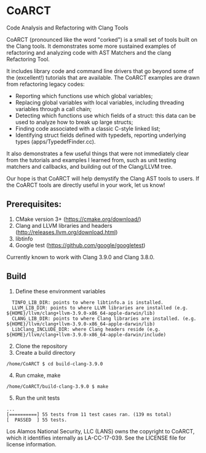 # CoARCT
Code Analysis and Refactoring with Clang Tools

CoARCT (pronounced like the word "corked") is a small set of tools built on the Clang tools. It demonstrates some more sustained examples of refactoring and analyzing code with AST Matchers and the clang Refactoring Tool.

It includes library code and command line drivers that go beyond some of the (excellent!) tutorials that are available. The CoARCT examples are drawn from refactoring legacy codes:
* Reporting which functions use which global variables;
* Replacing global variables with local variables, including threading variables through a call chain;
* Detecting which functions use which fields of a struct: this data can be used to analyze how to break up large structs;
* Finding code associated with a classic C-style linked list;
* Identifying struct fields defined with typedefs, reporting underlying types (apps/TypedefFinder.cc).

It also demonstrates a few useful things that were not immediately clear from the tutorials and examples I learned from, such as unit testing matchers and callbacks, and building out of the Clang/LLVM tree.

Our hope is that CoARCT will help demystify the Clang AST tools to users. If the CoARCT tools are directly useful in your work, let us know!

## Prerequisites:
1. CMake version 3+ (https://cmake.org/download/)
2. Clang and LLVM libraries and headers (http://releases.llvm.org/download.html)
3. libtinfo
4. Google test (https://github.com/google/googletest)

Currently known to work with Clang 3.9.0 and Clang 3.8.0.

## Build

1. Define these environment variables
```  GTEST_DIR: Top level directory of google test installation
  TINFO_LIB_DIR: points to where libtinfo.a is installed.
  LLVM_LIB_DIR: points to where LLVM libraries are installed (e.g. ${HOME}/llvm/clang+llvm-3.9.0-x86_64-apple-darwin/lib)
  CLANG_LIB_DIR: points to where Clang libraries are installed. (e.g. ${HOME}/llvm/clang+llvm-3.9.0-x86_64-apple-darwin/lib)
  LibClang_INCLUDE_DIR: where Clang headers reside (e.g. ${HOME}/llvm/clang+llvm-3.9.0-x86_64-apple-darwin/include)
```
2. Clone the repository
3. Create a build directory
```/home/CoARCT $ mkdir build-clang-3.9.0
/home/CoARCT $ cd build-clang-3.9.0
```
4. Run cmake, make
```/home/CoARCT/build-clang-3.9.0 $ cmake ..
/home/CoARCT/build-clang-3.9.0 $ make
```
5. Run the unit tests
```/home/CoARCT/build-clang-3.9.0 $ ./test/corct-unittests
...
[==========] 55 tests from 11 test cases ran. (139 ms total)
[  PASSED  ] 55 tests.
```

Los Alamos National Security, LLC (LANS) owns the copyright to CoARCT, which it identifies internally as LA-CC-17-039. See the LICENSE file for license information.
